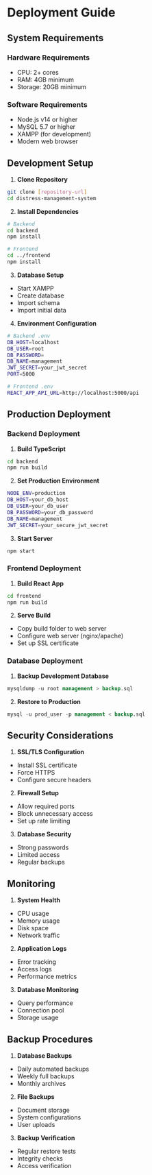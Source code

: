 # Deployment Guide

## System Requirements

### Hardware Requirements
- CPU: 2+ cores
- RAM: 4GB minimum
- Storage: 20GB minimum

### Software Requirements
- Node.js v14 or higher
- MySQL 5.7 or higher
- XAMPP (for development)
- Modern web browser

## Development Setup

1. **Clone Repository**
```bash
git clone [repository-url]
cd distress-management-system
```

2. **Install Dependencies**
```bash
# Backend
cd backend
npm install

# Frontend
cd ../frontend
npm install
```

3. **Database Setup**
- Start XAMPP
- Create database
- Import schema
- Import initial data

4. **Environment Configuration**
```bash
# Backend .env
DB_HOST=localhost
DB_USER=root
DB_PASSWORD=
DB_NAME=management
JWT_SECRET=your_jwt_secret
PORT=5000

# Frontend .env
REACT_APP_API_URL=http://localhost:5000/api
```

## Production Deployment

### Backend Deployment

1. **Build TypeScript**
```bash
cd backend
npm run build
```

2. **Set Production Environment**
```bash
NODE_ENV=production
DB_HOST=your_db_host
DB_USER=your_db_user
DB_PASSWORD=your_db_password
DB_NAME=management
JWT_SECRET=your_secure_jwt_secret
```

3. **Start Server**
```bash
npm start
```

### Frontend Deployment

1. **Build React App**
```bash
cd frontend
npm run build
```

2. **Serve Build**
- Copy build folder to web server
- Configure web server (nginx/apache)
- Set up SSL certificate

### Database Deployment

1. **Backup Development Database**
```sql
mysqldump -u root management > backup.sql
```

2. **Restore to Production**
```sql
mysql -u prod_user -p management < backup.sql
```

## Security Considerations

1. **SSL/TLS Configuration**
- Install SSL certificate
- Force HTTPS
- Configure secure headers

2. **Firewall Setup**
- Allow required ports
- Block unnecessary access
- Set up rate limiting

3. **Database Security**
- Strong passwords
- Limited access
- Regular backups

## Monitoring

1. **System Health**
- CPU usage
- Memory usage
- Disk space
- Network traffic

2. **Application Logs**
- Error tracking
- Access logs
- Performance metrics

3. **Database Monitoring**
- Query performance
- Connection pool
- Storage usage

## Backup Procedures

1. **Database Backups**
- Daily automated backups
- Weekly full backups
- Monthly archives

2. **File Backups**
- Document storage
- System configurations
- User uploads

3. **Backup Verification**
- Regular restore tests
- Integrity checks
- Access verification
